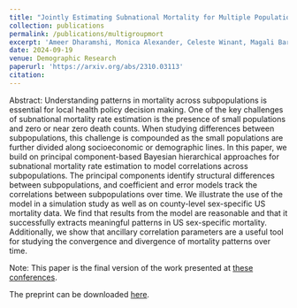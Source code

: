 ```yaml
---
title: "Jointly Estimating Subnational Mortality for Multiple Populations"
collection: publications
permalink: /publications/multigroupmort
excerpt: 'Ameer Dharamshi, Monica Alexander, Celeste Winant, Magali Barbieri'
date: 2024-09-19
venue: Demographic Research
paperurl: 'https://arxiv.org/abs/2310.03113'
citation: 
---
```


Abstract: Understanding patterns in mortality across subpopulations is essential for local health policy decision making. One of the key challenges of subnational mortality rate estimation is the presence of small populations and zero or near zero death counts. When studying differences between subpopulations, this challenge is compounded as the small populations are further divided along socioeconomic or demographic lines. In this paper, we build on principal component-based Bayesian hierarchical approaches for subnational mortality rate estimation to model correlations across subpopulations. The principal components identify structural differences between subpopulations, and coefficient and error models track the correlations between subpopulations over time. We illustrate the use of the model in a simulation study as well as on county-level sex-specific US mortality data. We find that results from the model are reasonable and that it successfully extracts meaningful patterns in US sex-specific mortality. Additionally, we show that ancillary correlation parameters are a useful tool for studying the convergence and divergence of mortality patterns over time.

Note: This paper is the final version of the work presented at [these conferences](https://ameerd.github.io/conferences/Subpop).

The preprint can be downloaded [here](https://arxiv.org/abs/2310.03113).
